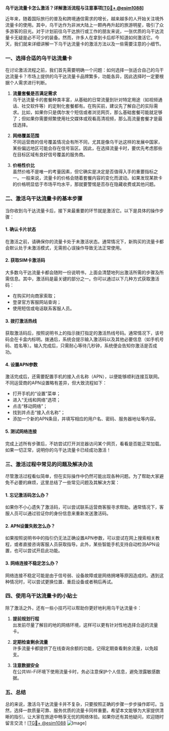 **乌干达流量卡怎么激活？详解激活流程与注意事项[[TG💪+ @esim1088](https://t.me/s/esim1088)]**

近年来，随着国际旅行的普及和跨境通信需求的增长，越来越多的人开始关注境外流量卡的使用。其中，乌干达作为非洲大陆上一颗冉冉升起的旅游明星，吸引了众多游客的目光。对于计划前往乌干达旅行或工作的朋友来说，一张优质的乌干达流量卡无疑是必不可少的装备。然而，许多人在拿到卡后却不知道如何激活它。今天，我们就来详细讲解一下乌干达流量卡的激活方法以及一些需要注意的小细节。

### 一、选择合适的乌干达流量卡

在讨论激活流程之前，我们首先需要明确一个问题：如何选择一张适合自己的乌干达流量卡？市场上提供的乌干达流量卡品牌繁多，功能各异，因此选择时一定要根据个人需求进行判断。

1. **流量套餐是否满足需求**  
   乌干达流量卡的套餐种类丰富，从基础的日常流量到针对特定用途（如视频通话、社交软件等）的定制化套餐都有。在购买前，建议先了解自己的实际需求。比如，如果你只是偶尔发个短信或者浏览网页，那么基础套餐可能就足够了；但如果你需要频繁使用社交媒体或观看高清视频，那么高流量套餐才是最佳选择。

2. **网络覆盖范围**  
   不同运营商的信号覆盖情况会有所不同，尤其是像乌干达这样的发展中国家，某些偏远地区可能会存在信号盲区。因此，在选择流量卡时，要优先考虑那些在目标区域有良好信号覆盖的服务商。

3. **价格性价比**  
   虽然价格不是唯一的考量因素，但它确实是决定是否值得入手的重要指标之一。一般来说，流量卡的价格会随着套餐内容的变化而波动。如果发现某款卡的价格明显低于市场平均水平，那就要警惕是否存在隐藏收费或其他问题。

### 二、激活乌干达流量卡的基本步骤

当你收到乌干达流量卡后，接下来最重要的环节就是激活它。以下是具体的操作步骤：

#### 1. 确认卡片状态
在激活之前，请确保你的流量卡处于未激活状态。通常情况下，新购买的流量卡都会默认处于未激活模式，无需担心误操作导致无法正常使用。

#### 2. 获取SIM卡激活码
大多数乌干达流量卡都会随附一份说明书，上面会清楚地列出激活所需的步骤及所需信息。其中，激活码是最关键的部分之一。你可以通过以下几种方式获取激活码：
   - 在购买时向商家索取；
   - 登录官方客服网站查询；
   - 使用短信或电话联系客服人员。

#### 3. 拨打激活热线
获取激活码后，按照说明书上的指示拨打指定的激活热线号码。通常情况下，该号码会在卡盒内标明。拨通后，系统会提示输入激活码以及其他必要信息（如手机号码、姓名等）。输入完成后，只需耐心等待几秒钟，系统便会告知你激活是否成功。

#### 4. 设置APN参数
激活完成后，还需要配置手机的接入点名称（APN），以便能够顺利连接互联网。不同运营商的APN设置略有差异，但大致流程如下：
   - 打开手机的“设置”菜单；
   - 进入“无线和网络”选项；
   - 点击“移动网络”；
   - 找到并点击“接入点名称”；
   - 添加一个新的APN条目，并填写相应的用户名、密码、服务器地址等内容。

#### 5. 测试网络连接
完成上述所有步骤后，不妨尝试打开浏览器访问某个网页，看看是否能正常加载。如果一切正常，说明你的乌干达流量卡已经成功激活！

### 三、激活过程中常见的问题及解决办法

尽管激活过程看似简单，但在实际操作中仍然可能出现各种问题。为了帮助大家避免不必要的麻烦，这里总结了一些常见问题及其解决方案：

#### 1. 忘记激活码怎么办？
如果你不小心遗失了激活码，可以尝试联系运营商客服寻求帮助。通常情况下，客服人员可以通过验证你的身份信息来重新发送激活码。

#### 2. APN设置失败怎么办？
如果按照说明书中的指引仍无法正确设置APN参数，可以尝试在网上搜索相关教程，或者直接咨询客服人员获取指导。此外，某些智能手机支持自动检测APN设置，也可以尝试开启此功能。

#### 3. 网络连接不稳定怎么办？
网络连接不稳定可能是由于信号弱、设备故障或是网络拥堵等原因造成的。遇到这种情况时，可以尝试更换位置、重启设备或者稍后再试。

### 四、使用乌干达流量卡的小贴士

除了激活之外，还有一些小技巧可以帮助你更好地利用乌干达流量卡：

1. **提前规划行程**  
   出发前尽量了解目的地的网络环境，这样可以更有针对性地选择合适的流量卡。

2. **定期检查剩余流量**  
   许多流量卡都提供了在线查询余额的功能，记得定期查看剩余流量，以免超支。

3. **注意数据安全**  
   在公共Wi-Fi环境下使用流量卡时，务必注意保护个人信息，避免泄露敏感数据。

### 五、总结

总的来说，激活乌干达流量卡并不复杂，只要按照正确的步骤一步步操作即可。当然，选择一款质量可靠、服务优质的流量卡同样重要。希望本文能够为大家提供清晰的指引，让大家在旅途中畅享无忧的网络体验。如果你还有其他疑问，欢迎随时留言交流！[[TG💪+ @esim1088](https://t.me/s/esim1088) ![Image](https://i.postimg.cc/4NQfJmqS/Snipaste-2025-05-13-00-14-12.png)]
